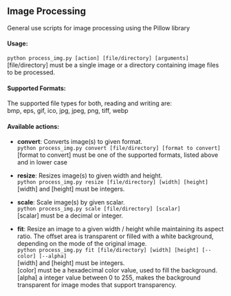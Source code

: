 
## Image Processing

General use scripts for image processing using the Pillow library

#### Usage:

` python process_img.py [action] [file/directory] [arguments] `  
\[file/directory] must be a single image or a directory containing image files to be processed.

#### Supported Formats:
The supported file types for both, reading and writing are:  
bmp, eps, gif, ico, jpg, jpeg, png, tiff, webp

#### Available actions:
* **convert**: Converts image(s) to given format.  
` python process_img.py convert [file/directory] [format to convert] `  
\[format to convert] must be one of the supported formats, listed above and in lower case

* **resize**: Resizes image(s) to given width and height.  
` python process_img.py resize [file/directory] [width] [height] `  
\[width] and \[height] must be integers.

* **scale**: Scale image(s) by given scalar.  
` python process_img.py scale [file/directory] [scalar] `  
\[scalar] must be a decimal or integer.

* **fit**: Resize an image to a given width / height while maintaining its aspect ratio. The offset area is transparent or filled with a white background, depending on the mode of the original image.  
` python process_img.py fit [file/directory] [width] [height] [--color] [--alpha] `  
\[width] and \[height] must be integers.  
\[color] must be a hexadecimal color value, used to fill the background.  
\[alpha] a integer value between 0 to 255, makes the background transparent for image modes that support transparency.
